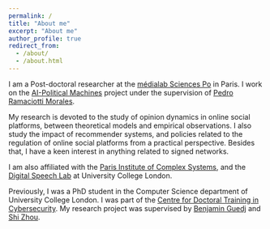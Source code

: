 ```yaml
---
permalink: /
title: "About me"
excerpt: "About me"
author_profile: true
redirect_from: 
  - /about/
  - /about.html
---
```


I am a Post-doctoral researcher at the [médialab Sciences Po](https://medialab.sciencespo.fr/en/) in Paris. I work on the [AI-Political Machines](https://medialab.sciencespo.fr/activites/ai-political-machine/) project under the supervision of [Pedro Ramaciotti Morales](https://pedroramaciotti.github.io/).

My research is devoted to the study of opinion dynamics in online social platforms, between theoretical models and empirical observations. I also study the impact of recommender systems, and policies related to the regulation of online social platforms from a practical perspective. Besides that, I have a keen interest in anything related to signed networks.

I am also affiliated with the [Paris Institute of Complex Systems](https://iscpif.fr/?lang=en), and the [Digital Speech Lab](https://www.digitalspeechlab.com/) at University College London.

Previously, I was a PhD student in the Computer Science department of University College London. I was part of the [Centre for Doctoral Training in Cybersecurity](https://www.ucl.ac.uk/computer-science/study/postgraduate-research/centre-doctoral-training-cybersecurity). My research project was supervised by [Benjamin Guedj](https://bguedj.github.io/) and [Shi Zhou](https://wp.cs.ucl.ac.uk/shizhou/).